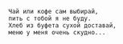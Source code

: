 
    Чай или кофе сам выбирай,
    пить с тобой я не буду.
    Хлеб из буфета сухой доставай,
    меню у меня очень скудно...
   